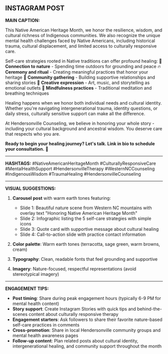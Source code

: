 ## INSTAGRAM POST

**MAIN CAPTION:**

This Native American Heritage Month, we honor the resilience, wisdom, and cultural richness of Indigenous communities. We also recognize the unique mental health challenges faced by Native Americans, including historical trauma, cultural displacement, and limited access to culturally responsive care.

Self-care strategies rooted in Native traditions can offer profound healing:
🌿 **Connection to nature** - Spending time outdoors for grounding and peace
🔥 **Ceremony and ritual** - Creating meaningful practices that honor your heritage
👥 **Community gathering** - Building supportive relationships and sharing stories
🎨 **Creative expression** - Art, music, and storytelling as emotional outlets
🧘 **Mindfulness practices** - Traditional meditation and breathing techniques

Healing happens when we honor both individual needs and cultural identity. Whether you're navigating intergenerational trauma, identity questions, or daily stress, culturally sensitive support can make all the difference.

At Hendersonville Counseling, we believe in honoring your whole story - including your cultural background and ancestral wisdom. You deserve care that respects who you are.

**Ready to begin your healing journey? Let's talk. Link in bio to schedule your consultation.** 🤝

---

**HASHTAGS:**
#NativeAmericanHeritageMonth #CulturallyResponsiveCare #MentalHealthSupport #HendersonvilleTherapy #WesternNCCounseling #IndigenousWisdom #TraumaHealing #HendersonvilleCounseling

---

**VISUAL SUGGESTIONS:**
1. **Carousel post** with warm earth tones featuring:
   - Slide 1: Beautiful nature scene from Western NC mountains with overlay text "Honoring Native American Heritage Month"
   - Slide 2: Infographic listing the 5 self-care strategies with simple icons
   - Slide 3: Quote card with supportive message about cultural healing
   - Slide 4: Call-to-action slide with practice contact information

2. **Color palette**: Warm earth tones (terracotta, sage green, warm browns, cream)
3. **Typography**: Clean, readable fonts that feel grounding and supportive
4. **Imagery**: Nature-focused, respectful representations (avoid stereotypical imagery)

---

**ENGAGEMENT TIPS:**
- **Post timing**: Share during peak engagement hours (typically 6-9 PM for mental health content)
- **Story support**: Create Instagram Stories with quick tips and behind-the-scenes content about culturally responsive therapy
- **Engagement starters**: Ask followers to share their favorite nature-based self-care practices in comments
- **Cross-promotion**: Share in local Hendersonville community groups and mental health awareness pages
- **Follow-up content**: Plan related posts about cultural identity, intergenerational healing, and community support throughout the month